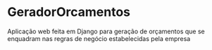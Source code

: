 # GeradorOrcamentos
Aplicação web feita em Django para geração de orçamentos que se enquadram nas regras de negócio estabelecidas pela empresa
